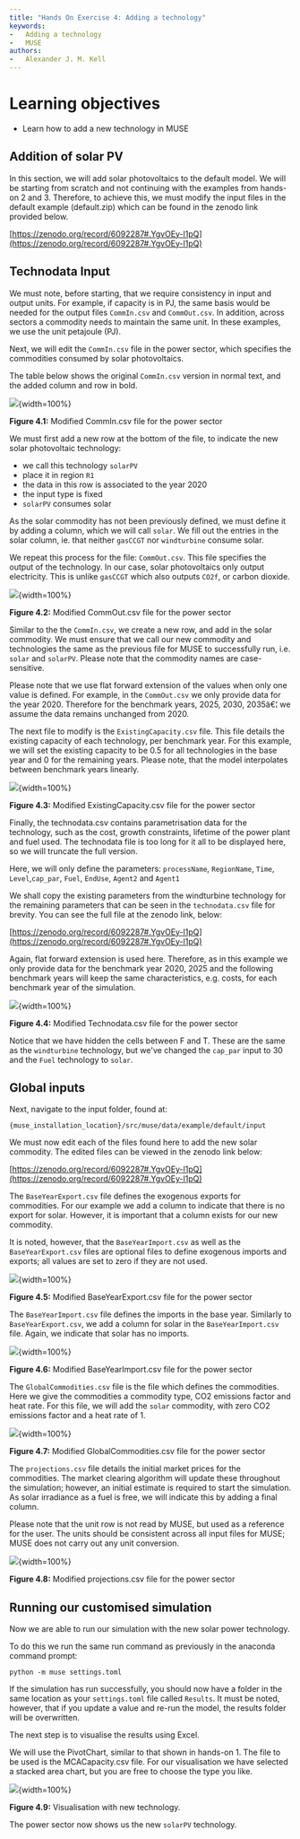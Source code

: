 ```yaml
---
title: "Hands On Exercise 4: Adding a technology"
keywords:
-   Adding a technology
-   MUSE
authors:
-   Alexander J. M. Kell
---
```




# Learning objectives

-   Learn how to add a new technology in MUSE

## Addition of solar PV

In this section, we will add solar photovoltaics to the default model. We will be starting from scratch and not continuing with the examples from hands-on 2 and 3. Therefore, to achieve this, we must modify the input files in the default example (default.zip) which can be found in the zenodo link provided below.

[https://zenodo.org/record/6092287#.YgvOEy-l1pQ](https://zenodo.org/record/6092287#.YgvOEy-l1pQ)

## Technodata Input

We must note, before starting, that we require consistency in input and output units. For example, if capacity is in PJ, the same basis would be needed for the output files `CommIn.csv` and `CommOut.csv`. In addition, across sectors a commodity needs to maintain the same unit. In these examples, we use the unit petajoule (PJ).

Next, we will edit the `CommIn.csv` file in the power sector, which specifies the commodities consumed by solar photovoltaics.

The table below shows the original `CommIn.csv` version in normal text, and the added column and row in bold.

![](assets/Figure_4.1.png){width=100%}

**Figure 4.1:** Modified CommIn.csv file for the power sector

We must first add a new row at the bottom of the file, to indicate the new solar photovoltaic technology:

- we call this technology `solarPV`
- place it in region `R1`
- the data in this row is associated to the year 2020
- the input type is fixed
- `solarPV` consumes solar

As the solar commodity has not been previously defined, we must define it by adding a column, which we will call `solar`. We fill out the entries in the solar column, ie. that neither `gasCCGT` nor `windturbine` consume solar.

We repeat this process for the file: `CommOut.csv`. This file specifies the output of the technology. In our case, solar photovoltaics only output electricity. This is unlike `gasCCGT` which also outputs `CO2f`, or carbon dioxide.

![](assets/Figure_4.2.png){width=100%}

**Figure 4.2:** Modified CommOut.csv file for the power sector

Similar to the the `CommIn.csv`, we create a new row, and add in the solar commodity. We must ensure that we call our new commodity and technologies the same as the previous file for MUSE to successfully run, i.e. `solar` and `solarPV`. Please note that the commodity names are case-sensitive.

Please note that we use flat forward extension of the values when only one value is defined. For example, in the `CommOut.csv` we only provide data for the year 2020. Therefore for the benchmark years, 2025, 2030, 2035â€¦ we assume the data remains unchanged from 2020.

The next file to modify is the `ExistingCapacity.csv` file. This file details the existing capacity of each technology, per benchmark year. For this example, we will set the existing capacity to be 0.5 for all technologies in the base year and 0 for the remaining years. Please note, that the model interpolates between benchmark years linearly.

![](assets/Figure_4.3.png){width=100%}

**Figure 4.3:** Modified ExistingCapacity.csv file for the power sector

Finally, the technodata.csv contains parametrisation data for the technology, such as the cost, growth constraints, lifetime of the power plant and fuel used. The technodata file is too long for it all to be displayed here, so we will truncate the full version.

Here, we will only define the parameters: `processName`, `RegionName`, `Time`, `Level`,`cap_par`, `Fuel`, `EndUse`, `Agent2` and `Agent1`

We shall copy the existing parameters from the windturbine technology for the remaining parameters that can be seen in the `technodata.csv` file for brevity. You can see the full file at the zenodo link, below:

[https://zenodo.org/record/6092287#.YgvOEy-l1pQ](https://zenodo.org/record/6092287#.YgvOEy-l1pQ)

Again, flat forward extension is used here. Therefore, as in this example we only provide data for the benchmark year 2020, 2025 and the following benchmark years will keep the same characteristics, e.g. costs, for each benchmark year of the simulation.


![](assets/Figure_4.4.png){width=100%}

**Figure 4.4:** Modified Technodata.csv file for the power sector

Notice that we have hidden the cells between F and T. These are the same as the `windturbine` technology, but we've changed the `cap_par` input to 30 and the `Fuel` technology to `solar`.

## Global inputs

Next, navigate to the input folder, found at:

```
{muse_installation_location}/src/muse/data/example/default/input
```

We must now edit each of the files found here to add the new solar commodity. The edited files can be viewed in the zenodo link below:

[https://zenodo.org/record/6092287#.YgvOEy-l1pQ](https://zenodo.org/record/6092287#.YgvOEy-l1pQ)

The `BaseYearExport.csv` file defines the exogenous exports for commodities. For our example we add a column to indicate that there is no export for solar. However, it is important that a column exists for our new commodity.

It is noted, however, that the `BaseYearImport.csv` as well as the `BaseYearExport.csv` files are optional files to define exogenous imports and exports; all values are set to zero if they are not used.

![](assets/Figure_4.5.png){width=100%}

**Figure 4.5:** Modified BaseYearExport.csv file for the power sector

The `BaseYearImport.csv` file defines the imports in the base year. Similarly to `BaseYearExport.csv`, we add a column for solar in the `BaseYearImport.csv` file. Again, we indicate that solar has no imports.

![](assets/Figure_4.6.png){width=100%}

**Figure 4.6:** Modified BaseYearImport.csv file for the power sector

The `GlobalCommodities.csv` file is the file which defines the commodities. Here we give the commodities a commodity type, CO2 emissions factor and heat rate. For this file, we will add the `solar` commodity, with zero CO2 emissions factor and a heat rate of 1.


![](assets/Figure_4.7.png){width=100%}

**Figure 4.7:** Modified GlobalCommodities.csv file for the power sector

The `projections.csv` file details the initial market prices for the commodities. The market clearing algorithm will update these throughout the simulation; however, an initial estimate is required to start the simulation. As solar irradiance as a fuel is free, we will indicate this by adding a final column.

Please note that the unit row is not read by MUSE, but used as a reference for the user. The units should be consistent across all input files for MUSE; MUSE does not carry out any unit conversion.


![](assets/Figure_4.8.png){width=100%}

**Figure 4.8:** Modified projections.csv file for the power sector

## Running our customised simulation

Now we are able to run our simulation with the new solar power technology.

To do this we run the same run command as previously in the anaconda command prompt:

```
python -m muse settings.toml
```

If the simulation has run successfully, you should now have a folder in the same location as your `settings.toml` file called `Results`. It must be noted, however, that if you update a value and re-run the model, the results folder will be overwritten.

The next step is to visualise the results using Excel.

We will use the PivotChart, similar to that shown in hands-on 1. The file to be used is the MCACapacity.csv file. For our visualisation we have selected a stacked area chart, but you are free to choose the type you like.

![](assets/Figure_4.9.png){width=100%}

**Figure 4.9:** Visualisation with new technology.

The power sector now shows us the new `solarPV` technology. 





